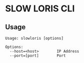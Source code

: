 # SLOW LORIS CLI

## Usage
    Usage: slowloris [options]
    
    Options:
      --host=<host>        IP Address
      --port=[port]        Port
